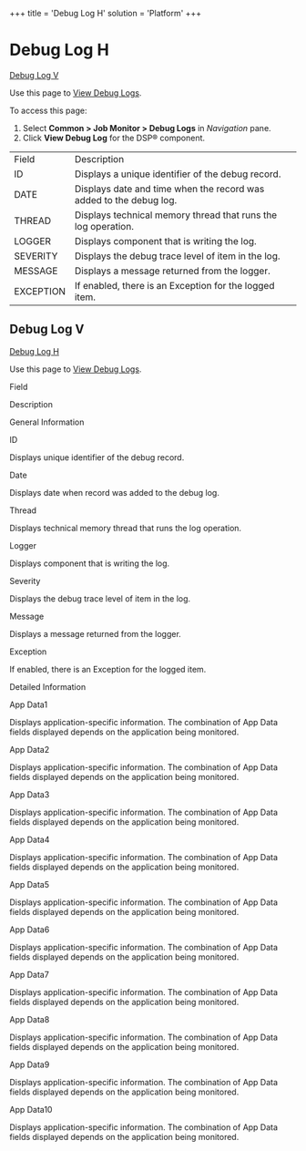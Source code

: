 +++
title = 'Debug Log H'
solution = 'Platform'
+++

# Debug Log H

[Debug Log V](#Debug_Log_V)

<div class="use">

Use this page to [View Debug Logs](../Use_Cases/View_Debug_Logs.htm).

</div>

To access this page:

1.  Select <span style="font-weight: bold;">Common \> Job Monitor \>
    Debug Logs</span> in
    <span style="font-style: italic;">Navigation</span> pane.
2.  Click <span style="font-weight: bold;">View Debug Log</span> for the
    DSP®
component.

|           |                                                                    |
| --------- | ------------------------------------------------------------------ |
| Field     | Description                                                        |
| ID        | Displays a unique identifier of the debug record.                  |
| DATE      | Displays date and time when the record was added to the debug log. |
| THREAD    | Displays technical memory thread that runs the log operation.      |
| LOGGER    | Displays component that is writing the log.                        |
| SEVERITY  | Displays the debug trace level of item in the log.                 |
| MESSAGE   | Displays a message returned from the logger.                       |
| EXCEPTION | If enabled, there is an Exception for the logged item.             |

## <span id="Debug_Log_V"></span>Debug Log V

[Debug Log H](Debug_Log_H.htm)

<div class="use">

Use this page to [View Debug Logs](../Use_Cases/View_Debug_Logs.htm).

</div>

Field

Description

General Information

ID

Displays unique identifier of the debug record.

Date

Displays date when record was added to the debug log.

Thread

Displays technical memory thread that runs the log operation.

Logger

Displays component that is writing the log.

Severity

Displays the debug trace level of item in the log.

Message

Displays a message returned from the logger.

Exception

If enabled, there is an Exception for the logged item.

Detailed Information

App Data1

Displays application-specific information. The combination of App Data
fields displayed depends on the application being monitored.

App Data2

Displays application-specific information. The combination of App Data
fields displayed depends on the application being monitored.

App Data3

Displays application-specific information. The combination of App Data
fields displayed depends on the application being monitored.

App Data4

Displays application-specific information. The combination of App Data
fields displayed depends on the application being monitored.

App Data5

Displays application-specific information. The combination of App Data
fields displayed depends on the application being monitored.

App Data6

Displays application-specific information. The combination of App Data
fields displayed depends on the application being monitored.

App Data7

Displays application-specific information. The combination of App Data
fields displayed depends on the application being monitored.

App Data8

Displays application-specific information. The combination of App Data
fields displayed depends on the application being monitored.

App Data9

Displays application-specific information. The combination of App Data
fields displayed depends on the application being monitored.

App Data10

Displays application-specific information. The combination of App Data
fields displayed depends on the application being monitored.
